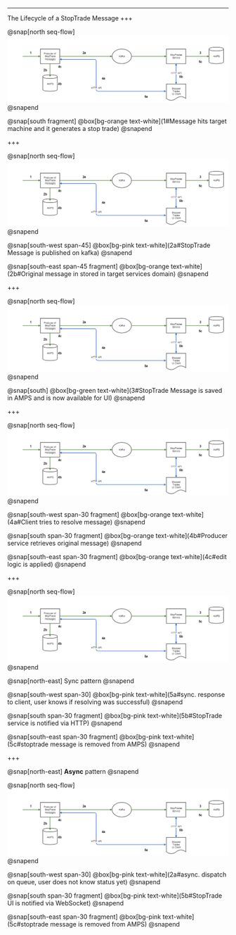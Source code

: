 ---

The Lifecycle of a StopTrade Message
+++

@snap[north seq-flow]
![seq-flow](img/stop-trades-sequence-flow.png)
@snapend

@snap[south fragment]
@box[bg-orange text-white](1#Message hits target machine and it generates a stop trade)
@snapend

+++

@snap[north seq-flow]
![seq-flow](img/stop-trades-sequence-flow.png)
@snapend

@snap[south-west span-45]
@box[bg-pink text-white](2a#StopTrade Message is published on kafka)
@snapend

@snap[south-east span-45 fragment]
@box[bg-orange text-white](2b#Original message in stored in target services domain)
@snapend

+++

@snap[north seq-flow]
![seq-flow](img/stop-trades-sequence-flow.png)
@snapend

@snap[south]
@box[bg-green text-white](3#StopTrade Message is saved in AMPS and is now available for UI)
@snapend

+++

@snap[north seq-flow]
![seq-flow](img/stop-trades-sequence-flow.png)
@snapend


@snap[south-west span-30 fragment]
@box[bg-orange text-white](4a#Client tries to resolve message)
@snapend

@snap[south span-30 fragment]
@box[bg-orange text-white](4b#Producer service retrieves original message)
@snapend

@snap[south-east span-30 fragment]
@box[bg-orange text-white](4c#edit logic is applied)
@snapend

+++

@snap[north seq-flow]
![seq-flow](img/stop-trades-sequence-flow.png)
@snapend

@snap[north-east]
Sync pattern
@snapend


@snap[south-west span-30]
@box[bg-pink text-white](5a#sync. response to client, user knows if resolving was successful)
@snapend

@snap[south span-30 fragment]
@box[bg-pink text-white](5b#StopTrade service is notified via HTTP)
@snapend

@snap[south-east span-30 fragment]
@box[bg-pink text-white](5c#stoptrade message is removed from AMPS)
@snapend

+++

@snap[north-east]
**Async** pattern
@snapend

@snap[north seq-flow]
![seq-flow](img/stop-trades-sequence-flow.png)
@snapend

@snap[south-west span-30]
@box[bg-pink text-white](2a#async. dispatch on queue, user does not know status yet)
@snapend

@snap[south span-30 fragment]
@box[bg-pink text-white](5b#StopTrade UI is notified via WebSocket)
@snapend

@snap[south-east span-30 fragment]
@box[bg-pink text-white](5c#stoptrade message is removed from AMPS)
@snapend

